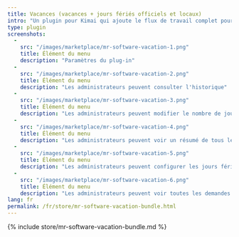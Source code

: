 ```yaml
---
title: Vacances (vacances + jours fériés officiels et locaux)
intro: "Un plugin pour Kimai qui ajoute le flux de travail complet pour les vacances + les jours fériés officiels et locaux"
type: plugin
screenshots:
  - 
    src: "/images/marketplace/mr-software-vacation-1.png"
    title: Élément du menu
    description: "Paramètres du plug-in"
  - 
    src: "/images/marketplace/mr-software-vacation-2.png"
    title: Élément du menu
    description: "Les administrateurs peuvent consulter l'historique"
  - 
    src: "/images/marketplace/mr-software-vacation-3.png"
    title: Élément du menu
    description: "Les administrateurs peuvent modifier le nombre de jours de vacances par montant"
  - 
    src: "/images/marketplace/mr-software-vacation-4.png"
    title: Élément du menu
    description: "Les administrateurs peuvent voir un résumé de tous les jours de vacances"
  - 
    src: "/images/marketplace/mr-software-vacation-5.png"
    title: Élément du menu
    description: "Les administrateurs peuvent configurer les jours fériés/locaux"
  -
    src: "/images/marketplace/mr-software-vacation-6.png"
    title: Élément du menu
    description: "Les administrateurs peuvent voir toutes les demandes de vacances"
lang: fr
permalink: /fr/store/mr-software-vacation-bundle.html
---
```


{% include store/mr-software-vacation-bundle.md %}
